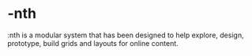 -nth
====

:nth is a modular system that has been designed to help explore, design, prototype, build grids and layouts for online content.